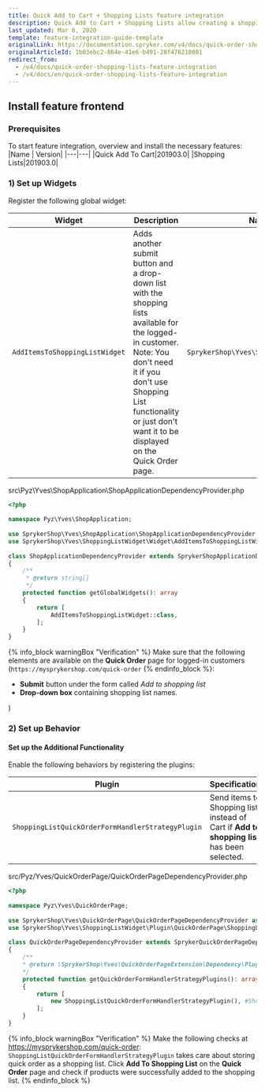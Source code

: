 ```yaml
---
title: Quick Add to Cart + Shopping Lists feature integration
description: Quick Add to Cart + Shopping Lists allow creating a shopping list to buy products. This guide describes how to integrate this feature into your project.
last_updated: Mar 6, 2020
template: feature-integration-guide-template
originalLink: https://documentation.spryker.com/v4/docs/quick-order-shopping-lists-feature-integration
originalArticleId: 1b03ebc2-864e-41e6-b491-28f476218081
redirect_from:
  - /v4/docs/quick-order-shopping-lists-feature-integration
  - /v4/docs/en/quick-order-shopping-lists-feature-integration
---
```


## Install feature frontend
### Prerequisites

To start feature integration, overview and install the necessary features:
|Name |	Version|
|---|---|
|Quick Add To Cart|201903.0|
|Shopping Lists|201903.0|

### 1) Set up Widgets

Register the following global widget:

|Widget|Description|Namespace|
|---|---|---|
|`AddItemsToShoppingListWidget`|Adds another submit button and a drop-down list with the shopping lists available for the logged-in customer. Note: You don't need it if you don't use Shopping List functionality or just don't want it to be displayed on the Quick Order page.|`SprykerShop\Yves\ShoppingListWidget\Widget`|

src\Pyz\Yves\ShopApplication\ShopApplicationDependencyProvider.php

```php
<?php
 
namespace Pyz\Yves\ShopApplication;
 
use SprykerShop\Yves\ShopApplication\ShopApplicationDependencyProvider as SprykerShopApplicationDependencyProvider;
use SprykerShop\Yves\ShoppingListWidget\Widget\AddItemsToShoppingListWidget;
 
class ShopApplicationDependencyProvider extends SprykerShopApplicationDependencyProvider
{
	/**
	 * @return string[]
	 */
	protected function getGlobalWidgets(): array
	{
		return [
			AddItemsToShoppingListWidget::class,
		];
	}
}		
```

{% info_block warningBox "Verification" %}
Make sure that the following elements are available on the **Quick Order** page for logged-in customers (`https://mysprykershop.com/quick-order`
{% endinfo_block %}:<ul><li>**Submit** button under the form called *Add to shopping list*</li><li>**Drop-down box** containing shopping list names.</li></ul>)

### 2) Set up Behavior

#### Set up the Additional Functionality

Enable the following behaviors by registering the plugins:

|Plugin|Specification|Prerequisites|Namespace|
|---|---|---|---|
|`ShoppingListQuickOrderFormHandlerStrategyPlugin`|Send items to Shopping list instead of Cart if **Add to shopping list** has been selected.|None|`SprykerShop\Yves\ShoppingListWidget\Plugin\QuickOrderPage`|

src/Pyz/Yves/QuickOrderPage/QuickOrderPageDependencyProvider.php

```php
<?php
 
namespace Pyz\Yves\QuickOrderPage;
 
use SprykerShop\Yves\QuickOrderPage\QuickOrderPageDependencyProvider as SprykerQuickOrderPageDependencyProvider;
use SprykerShop\Yves\ShoppingListWidget\Plugin\QuickOrderPage\ShoppingListQuickOrderFormHandlerStrategyPlugin;
 
class QuickOrderPageDependencyProvider extends SprykerQuickOrderPageDependencyProvider
{
	/**
	* @return \SprykerShop\Yves\QuickOrderPageExtension\Dependency\Plugin\QuickOrderFormHandlerStrategyPluginInterface[]
	*/
	protected function getQuickOrderFormHandlerStrategyPlugins(): array
	{
		return [
			new ShoppingListQuickOrderFormHandlerStrategyPlugin(), #ShoppingListFeature
		];
	}
}	
```

{% info_block warningBox "Verification" %}
Make the following checks at https://mysprykershop.com/quick-order: `ShoppingListQuickOrderFormHandlerStrategyPlugin` takes care about storing quick order as a shopping list. Click **Add To Shopping List** on the **Quick Order** page and check if products were successfully added to the shopping list.
{% endinfo_block %}
